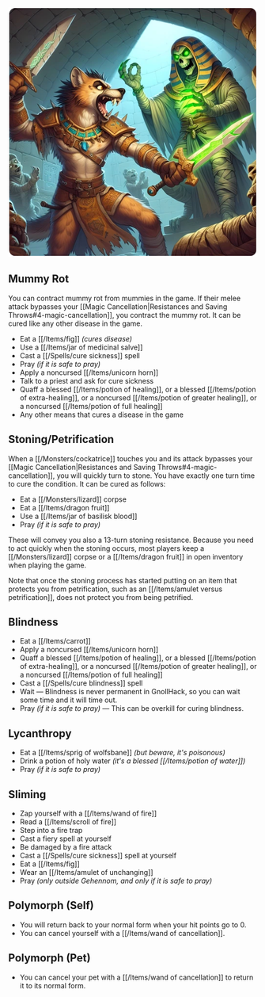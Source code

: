 ![how-to-cure](/uploads/How%20to%20Cure%20Various%20Conditions/how-to-cure.webp)

## Mummy Rot

You can contract mummy rot from mummies in the game. If their melee attack bypasses your [[Magic Cancellation|Resistances and Saving Throws#4-magic-cancellation]], you contract the mummy rot. It can be cured like any other disease in the game.

- Eat a [[/Items/fig]] _(cures disease)_
- Use a [[/Items/jar of medicinal salve]]
- Cast a [[/Spells/cure sickness]] spell
- Pray _(if it is safe to pray)_
- Apply a noncursed [[/Items/unicorn horn]]
- Talk to a priest and ask for cure sickness
- Quaff a blessed [[/Items/potion of healing]], or a blessed [[/Items/potion of extra-healing]], or a noncursed [[/Items/potion of greater healing]], or a noncursed [[/Items/potion of full healing]]
- Any other means that cures a disease in the game

## Stoning/Petrification

When a [[/Monsters/cockatrice]] touches you and its attack bypasses your [[Magic Cancellation|Resistances and Saving Throws#4-magic-cancellation]], you will quickly turn to stone. You have exactly one turn time to cure the condition. It can be cured as follows:

- Eat a [[/Monsters/lizard]] corpse
- Eat a [[/Items/dragon fruit]]
- Use a [[/Items/jar of basilisk blood]]
- Pray _(if it is safe to pray)_

These will convey you also a 13-turn stoning resistance. Because you need to act quickly when the stoning occurs, most players keep a [[/Monsters/lizard]] corpse or a [[/Items/dragon fruit]] in open inventory when playing the game.

Note that once the stoning process has started putting on an item that protects you from petrification, such as an [[/Items/amulet versus petrification]], does not protect you from being petrified. 

## Blindness

- Eat a [[/Items/carrot]]
- Apply a noncursed [[/Items/unicorn horn]]
- Quaff a blessed [[/Items/potion of healing]], or a blessed [[/Items/potion of extra-healing]], or a noncursed [[/Items/potion of greater healing]], or a noncursed [[/Items/potion of full healing]]
- Cast a [[/Spells/cure blindness]] spell
- Wait — Blindness is never permanent in GnollHack, so you can wait some time and it will time out.
- Pray _(if it is safe to pray)_ — This can be overkill for curing blindness.

## Lycanthropy

- Eat a [[/Items/sprig of wolfsbane]] *(but beware, it's poisonous)*
- Drink a potion of holy water *(it's a blessed [[/Items/potion of water]])*
- Pray *(if it is safe to pray)*

## Sliming

- Zap yourself with a [[/Items/wand of fire]]
- Read a [[/Items/scroll of fire]]
- Step into a fire trap
- Cast a fiery spell at yourself
- Be damaged by a fire attack
- Cast a [[/Spells/cure sickness]] spell at yourself
- Eat a [[/Items/fig]]
- Wear an [[/Items/amulet of unchanging]]
- Pray *(only outside Gehennom, and only if it is safe to pray)*

## Polymorph (Self)

- You will return back to your normal form when your hit points go to 0.
- You can cancel yourself with a [[/Items/wand of cancellation]].

## Polymorph (Pet)

- You can cancel your pet with a [[/Items/wand of cancellation]] to return it to its normal form.
